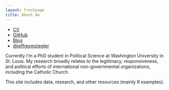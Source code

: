 ```yaml
---
layout: frontpage
title: About me
---
```


<div class="navbar">
  <div class="navbar-inner">
      <ul class="nav">
          <li><a href="{{ BASE_PATH }}/assets/JeffZiegler_CV.pdf">CV</a></li>
          <li><a href="https://github.com/zieglerjef">GitHub</a></li>
          <li><a href="http://zieglerjef.github.io/blog">Blog</a></li>
          <li><a href="https://twitter.com/jeffreymziegler">@jeffreymziegler</a></li>
      </ul>
  </div>
</div>


Currently I’m a PhD student in Political Science at Washington University in St. Louis. My research broadly relates to the legitimacy, responsiveness, and political efforts of international non-governmental organizations, including the Catholic Church.

This site includes data, research, and other resources (mainly R examples).
